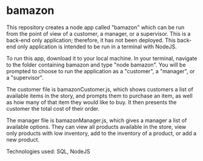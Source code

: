 # bamazon

This repository creates a node app called "bamazon" which can be run from the point of view of a customer, a manager, or a supervisor. This is a back-end only application; therefore, it has not been deployed. This back-end only application is intended to be run in a terminal with NodeJS.

To run this app, download it to your local machine. In your terminal, navigate to the folder containing bamazon and type "node bamazon". You will be prompted to choose to run the application as a "customer", a "manager", or a "supervisor".

The customer file is bamazonCustomer.js, which shows customers a list of available items in the story, and prompts them to purchase an item, as well as how many of that item they would like to buy. It then presents the customer the total cost of their order.

The manager file is bamazonManager.js, which gives a manager a list of available options. They can view all products available in the store, view only products with low inventory, add to the inventory of a product, or add a new product.

Technologies used: SQL, NodeJS
